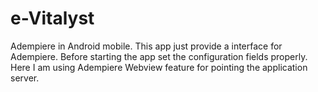 # e-Vitalyst
Adempiere in Android mobile.
This app just provide a  interface for Adempiere. Before starting the app set the configuration fields properly.
Here  I am using Adempiere Webview feature for pointing the application server.
